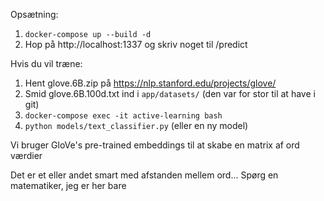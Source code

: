 Opsætning:

1. `docker-compose up --build -d`
2. Hop på http://localhost:1337 og skriv noget til /predict

Hvis du vil træne:

1. Hent glove.6B.zip på https://nlp.stanford.edu/projects/glove/
2. Smid glove.6B.100d.txt ind i `app/datasets/` (den var for stor til at have i git)
3. `docker-compose exec -it active-learning bash`
4. `python models/text_classifier.py` (eller en ny model)

Vi bruger GloVe's pre-trained embeddings til at skabe en matrix af ord værdier

Det er et eller andet smart med afstanden mellem ord... Spørg en matematiker, jeg er her bare
